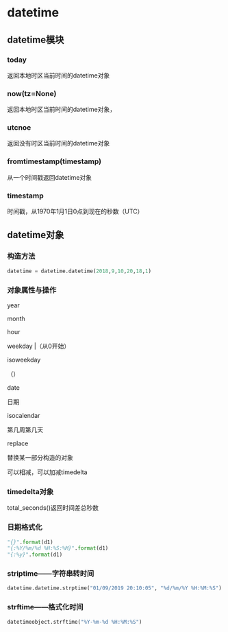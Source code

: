 # datetime

## datetime模块

### today

返回本地时区当前时间的datetime对象

### now\(tz=None\)

返回本地时区当前时间的datetime对象，

### utcnoe

返回没有时区当前时间的datetime对象

### fromtimestamp\(timestamp\)

从一个时间戳返回datetime对象

### timestamp

时间戳，从1970年1月1日0点到现在的秒数（UTC）

## datetime对象

### 构造方法

```python
datetime = datetime.datetime(2018,9,10,20,18,1)
```

### 对象属性与操作

year

month

hour

weekday  \|（从0开始）

isoweekday

（）

date

日期

isocalendar

第几周第几天

replace

替换某一部分构造的对象

可以相减，可以加减timedelta

### timedelta对象

total\_seconds\(\)返回时间差总秒数

### 日期格式化

```python
"{}".format(d1)
"{:%Y/%m/%d %H:%S:%M}".format(d1)
"{:%y}".format(d1)
```

### striptime——字符串转时间

```python
datetime.datetime.strptime("01/09/2019 20:10:05", "%d/%m/%Y %H:%M:%S")
```

### strftime——格式化时间

```python
datetimeobject.strftime("%Y-%m-%d %H:%M:%S")
```































